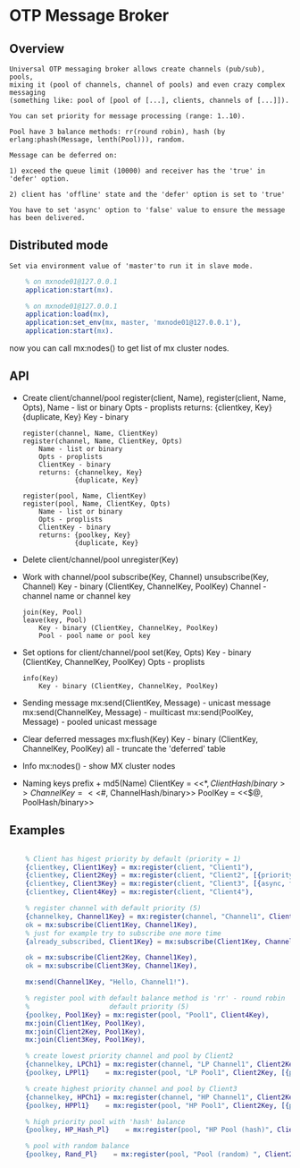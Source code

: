 # OTP Message Broker

## Overview
    Universal OTP messaging broker allows create channels (pub/sub), pools,
    mixing it (pool of channels, channel of pools) and even crazy complex messaging
    (something like: pool of [pool of [...], clients, channels of [...]]).

    You can set priority for message processing (range: 1..10).

    Pool have 3 balance methods: rr(round robin), hash (by erlang:phash(Message, lenth(Pool))), random.

    Message can be deferred on:

    1) exceed the queue limit (10000) and receiver has the 'true' in 'defer' option.

    2) client has 'offline' state and the 'defer' option is set to 'true'

    You have to set 'async' option to 'false' value to ensure the message has been delivered.

## Distributed mode

    Set via environment value of 'master'to run it in slave mode.
```erlang
    % on mxnode01@127.0.0.1
    application:start(mx).
```
```erlang
    % on mxnode01@127.0.0.1
    application:load(mx),
    application:set_env(mx, master, 'mxnode01@127.0.0.1'),
    application:start(mx).
```

now you can call mx:nodes() to get list of mx cluster nodes.

## API

* Create client/channel/pool
      register(client, Name),
      register(client, Name, Opts),
          Name - list or binary
          Opts - proplists
          returns: {clientkey, Key}
                   {duplicate, Key}
               Key - binary

      register(channel, Name, ClientKey)
      register(channel, Name, ClientKey, Opts)
          Name - list or binary
          Opts - proplists
          ClientKey - binary
          returns: {channelkey, Key}
                   {duplicate, Key}

      register(pool, Name, ClientKey)
      register(pool, Name, ClientKey, Opts)
          Name - list or binary
          Opts - proplists
          ClientKey - binary
          returns: {poolkey, Key}
                   {duplicate, Key}

* Delete client/channel/pool
    unregister(Key)

* Work with channel/pool
      subscribe(Key, Channel)
      unsubscribe(Key, Channel)
          Key - binary (ClientKey, ChannelKey, PoolKey)
          Channel - channel name or channel key

      join(Key, Pool)
      leave(key, Pool)
          Key - binary (ClientKey, ChannelKey, PoolKey)
          Pool - pool name or pool key

* Set options for client/channel/pool
      set(Key, Opts)
          Key - binary (ClientKey, ChannelKey, PoolKey)
          Opts - proplists

      info(Key)
          Key - binary (ClientKey, ChannelKey, PoolKey)

* Sending message
      mx:send(ClientKey, Message)    - unicast message
      mx:send(ChannelKey, Message)   - muilticast
      mx:send(PoolKey, Message)      - pooled unicast message

* Clear deferred messages
    mx:flush(Key)
          Key - binary (ClientKey, ChannelKey, PoolKey)
          all - truncate the 'deferred' table

* Info
    mx:nodes()  - show MX cluster nodes

* Naming keys
    prefix + md5(Name)
    ClientKey  = <<$*, ClientHash/binary>>
    ChannelKey = <<$#, ChannelHash/binary>>
    PoolKey    = <<$@, PoolHash/binary>>

## Examples

```erlang

    % Client has higest priority by default (priority = 1)
    {clientkey, Client1Key} = mx:register(client, "Client1"),
    {clientkey, Client2Key} = mx:register(client, "Client2", [{priority, 8}]),
    {clientkey, Client3Key} = mx:register(client, "Client3", [{async, false}, {defer, true}]),
    {clientkey, Client4Key} = mx:register(client, "Client4"),

    % register channel with default priority (5)
    {channelkey, Channel1Key} = mx:register(channel, "Channel1", Client4Key),
    ok = mx:subscribe(Client1Key, Channel1Key),
    % just for example try to subscribe one more time
    {already_subscribed, Client1Key} = mx:subscribe(Client1Key, Channel1Key),

    ok = mx:subscribe(Client2Key, Channel1Key),
    ok = mx:subscribe(Client3Key, Channel1Key),

    mx:send(Channel1Key, "Hello, Channel1!").

    % register pool with default balance method is 'rr' - round robin
    %                    default priority (5)
    {poolkey, Pool1Key} = mx:register(pool, "Pool1", Client4Key),
    mx:join(Client1Key, Pool1Key),
    mx:join(Client2Key, Pool1Key),
    mx:join(Client3Key, Pool1Key),

    % create lowest priority channel and pool by Client2
    {channelkey, LPCh1} = mx:register(channel, "LP Channel1", Client2Key, [{priority, 10}]),
    {poolkey, LPPl1}    = mx:register(pool, "LP Pool1", Client2Key, [{priority, 10}]),

    % create highest priority channel and pool by Client3
    {channelkey, HPCh1} = mx:register(channel, "HP Channel1", Client2Key, [{priority, 1}]),
    {poolkey, HPPl1}    = mx:register(pool, "HP Pool1", Client2Key, [{priority, 1}]),

    % high priority pool with 'hash' balance
    {poolkey, HP_Hash_Pl}    = mx:register(pool, "HP Pool (hash)", Client2Key, [{priority, 1}, {balance, hash}]),

    % pool with random balance
    {poolkey, Rand_Pl}    = mx:register(pool, "Pool (random) ", Client2Key, [balance, hash}]),

```

